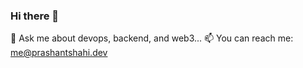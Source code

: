 ### Hi there 👋

💬 Ask me about devops, backend, and web3...
📫 You can reach me: me@prashantshahi.dev
